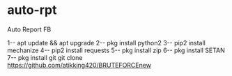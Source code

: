 # auto-rpt
Auto Report FB


1-- apt update && apt upgrade 
2-- pkg install python2 
3-- pip2 install mechanize 
4-- pip2 install requests 
5-- pkg install zip
6-- pkg install SETAN 
7-- pkg install git git clone https://github.com/atikking420/BRUTEFORCEnew 
